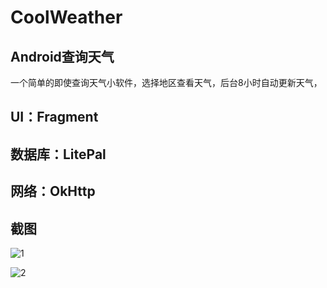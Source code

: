 CoolWeather
===
Android查询天气
---
一个简单的即使查询天气小软件，选择地区查看天气，后台8小时自动更新天气，

UI：Fragment</br>
---
数据库：LitePal</br>
---
网络：OkHttp</br>
---
截图
---


![1](https://github.com/callmexiaolu/Weather/blob/master/app/src/Screen/3QP%60CU794B%602JGAURC8VB%24Y.png)


![2](https://github.com/callmexiaolu/Weather/blob/master/app/src/Screen/~Q5%5BKV%40UW4RRP4%25VICG%24RWR.png)


